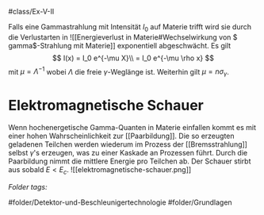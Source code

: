 #class/Ex-V-II 

Falls eine Gammastrahlung mit Intensität $I_0$ auf Materie trifft wird sie durch die Verlustarten in ![[Energieverlust in Materie#Wechselwirkung von $ gamma$-Strahlung mit Materie]] exponentiell abgeschwächt. Es gilt
$$
I(x) = I_0 e^{-\mu X}\\
= I_0 e^{-\mu \rho x}
$$
mit $\mu = \Lambda^{-1}$ wobei $\Lambda$ die freie $\gamma$-Weglänge ist. Weiterhin gilt $\mu = n \sigma_\gamma$.

# Elektromagnetische Schauer
Wenn hochenergetische Gamma-Quanten in Materie einfallen kommt es mit einer hohen Wahrscheinlichkeit zur [[Paarbildung]]. Die so erzeugten geladenen Teilchen werden wiederum im Prozess der [[Bremsstrahlung]] selbst $\gamma$'s erzeugen, was zu einer Kaskade an Prozessen führt. Durch die Paarbildung nimmt die mittlere Energie pro Teilchen ab. Der Schauer stirbt aus sobald $E<E_c$.
![[elektromagnetische-schauer.png]]


 *Folder tags:*

#folder/Detektor-und-Beschleunigertechnologie #folder/Grundlagen
